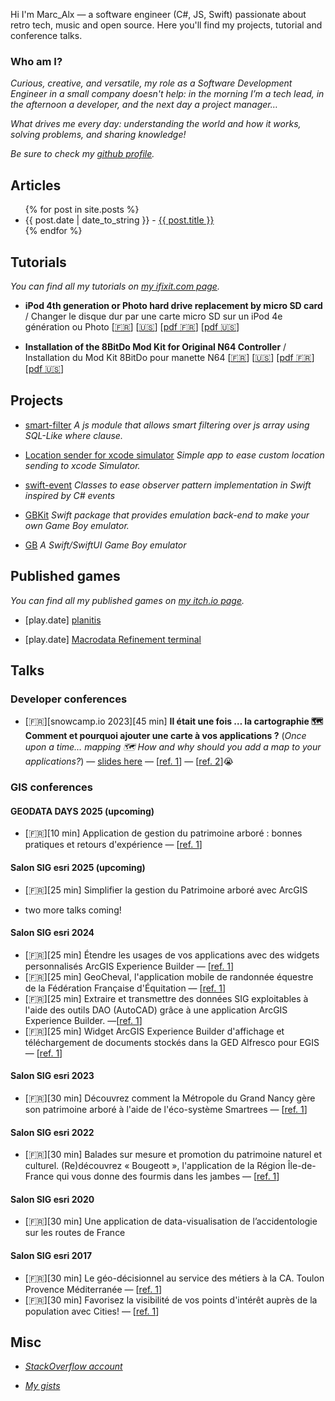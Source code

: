 Hi I'm Marc_Alx — a software engineer (C#, JS, Swift) passionate about retro tech, music and open source. Here you'll find my projects, tutorial and conference talks.

### Who am I?

_Curious, creative, and versatile, my role as a Software Development Engineer in a small company doesn't help: in the morning I’m a tech lead, in the afternoon a developer, and the next day a project manager…_

_What drives me every day: understanding the world and how it works, solving problems, and sharing knowledge!_

_Be sure to check my [github profile](https://github.com/MarcAlx)._

## Articles

<ul>
    {% for post in site.posts %}
        <li>
            {{ post.date | date_to_string }} - <a href="{{ post.url }}">{{ post.title }}</a>
        </li>
    {% endfor %}
</ul>

## Tutorials

_You can find all my tutorials on [my ifixit.com page](https://www.ifixit.com/User/4096469/Marc_Alx)._

- **iPod 4th generation or Photo hard drive replacement by micro SD card** / Changer le disque dur par une carte micro SD sur un iPod 4e génération ou Photo [[🇫🇷](https://fr.ifixit.com/Tutoriel/Changer+le+disque+dur+par+une+carte+micro+SD+sur+un+iPod+4e+génération+ou+Photo/148097)] [[🇺🇸](https://www.ifixit.com/Guide/iPod+4th+generation+or+Photo+hard+drive+replacement+by+micro+SD+card/148097)] [[pdf 🇫🇷](./contents/guide_148097_fr.pdf)] [[pdf 🇺🇸](./contents/guide_148097_en.pdf)]

- **Installation of the 8BitDo Mod Kit for Original N64 Controller** / Installation du Mod Kit 8BitDo pour manette N64 [[🇫🇷](https://fr.ifixit.com/Tutoriel/Installation+du+Mod+Kit+8BitDo+pour+manette+N64/183460)] [[🇺🇸](https://www.ifixit.com/Guide/Installation+of+the+8BitDo+Mod+Kit+for+Original+N64+Controller/183460)] [[pdf 🇫🇷](./contents/guide_183460_fr.pdf)] [[pdf 🇺🇸](./contents/guide_183460_en.pdf)]


## Projects

- [smart-filter](https://github.com/MarcAlx/smart-filter) _A js module that allows smart filtering over js array using SQL-Like where clause._

- [Location sender for xcode simulator](https://github.com/MarcAlx/Location-Sender-for-Xcode-Simulator) _Simple app to ease custom location sending to xcode Simulator._

- [swift-event](https://github.com/MarcAlx/swift-event) _Classes to ease observer pattern implementation in Swift inspired by C# events_

- [GBKit](https://github.com/MarcAlx/GBKit) _Swift package that provides emulation back-end to make your own Game Boy emulator._

- [GB](https://github.com/MarcAlx/gb) _A Swift/SwiftUI Game Boy emulator_

## Published games

_You can find all my published games on [my itch.io page](https://marc-alx.itch.io)._

- [play.date] [planitis](https://marc-alx.itch.io/planitis)

- [play.date] [Macrodata Refinement terminal](https://marc-alx.itch.io/macrodata-refinement-terminal-playdate)

## Talks

### Developer conferences

- [🇫🇷][snowcamp.io 2023][45 min] **Il était une fois … la cartographie 🗺️ Comment et pourquoi ajouter une carte à vos applications ?** (_Once upon a time… mapping 🗺️ How and why should you add a map to your applications?_) — [slides here](https://github.com/MarcAlx/snowcamp.io-2023-intro-carto) — [[ref. 1](https://snowcamp2023.sched.com/event/1EOul/il-etait-une-fois-la-cartographie-nulb-comment-et-pourquoi-ajouter-une-carte-a-vos-applications)] — [[ref. 2]()]😭

### GIS conferences

#### GEODATA DAYS 2025 (upcoming)

- [🇫🇷][10 min] Application de gestion du patrimoine arboré : bonnes pratiques et retours d'expérience — [[ref. 1](./references/gdd25.pdf)]

#### Salon SIG esri 2025 (upcoming)

- [🇫🇷][25 min] Simplifier la gestion du Patrimoine arboré avec ArcGIS

- two more talks coming!

#### Salon SIG esri 2024

- [🇫🇷][25 min] Étendre les usages de vos applications avec des widgets personnalisés ArcGIS Experience Builder — [[ref. 1](./references/SIG%20esri%202024.png)]
- [🇫🇷][25 min] GeoCheval, l'application mobile de randonnée équestre de la Fédération Française d'Équitation — [[ref. 1](./references/SIG%20esri%202024.png)]
- [🇫🇷][25 min] Extraire et transmettre des données SIG exploitables à l'aide des outils DAO (AutoCAD) grâce à une application ArcGIS Experience Builder. —[[ref. 1](./references/SIG%20esri%202024.png)]
- [🇫🇷][25 min] Widget ArcGIS Experience Builder d'affichage et téléchargement de documents stockés dans la GED Alfresco pour EGIS — [[ref. 1](./references/SIG%20esri%202024.png)]

#### Salon SIG esri 2023

- [🇫🇷][30 min] Découvrez comment la Métropole du Grand Nancy gère son patrimoine arboré à l'aide de l'éco-système Smartrees — [[ref. 1](./references/SIG%20esri%202023.png)]

#### Salon SIG esri 2022

- [🇫🇷][30 min] Balades sur mesure et promotion du patrimoine naturel et culturel. (Re)découvrez « Bougeott », l'application de la Région Île-de-France qui vous donne des fourmis dans les jambes — [[ref. 1](./references/SIG%20esri%202022.png)]

#### Salon SIG esri 2020

- [🇫🇷][30 min] Une application de data-visualisation de l’accidentologie sur les routes de France

#### Salon SIG esri 2017

- [🇫🇷][30 min] Le géo-décisionnel au service des métiers à la CA. Toulon Provence Méditerranée — [[ref. 1](./references/SIG%20esri%202017.jpg)]
- [🇫🇷][30 min] Favorisez la visibilité de vos points d'intérêt auprès de la population avec Cities! — [[ref. 1](./references/SIG%20esri%202017.jpg)]

## Misc

- _[StackOverflow account](https://stackoverflow.com/users/5102373/marc-alx)_

- _[My gists](https://gist.github.com/MarcAlx)_
